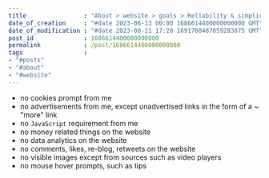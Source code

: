 ```yaml
---
title                : "About > website > goals > Reliability & simplicity"
date_of_creation     : "#date 2023-06-13 00:00 1686614400000000000 GMT"
date_of_modification : "#date 2023-08-11 17:28 1691760487859283875 GMT"
post_id              : 1686614400000000000
permalink            : /post/1686614400000000000
tags                 : 
- "#posts"
- "#about" 
- "#website"
---
```


- no cookies prompt from me
- no advertisements from me, except unadvertised links in the form of a ~ "more" link
- no `JavaScript` requirement from me
- no money related things on the website
- no data analytics on the website
- no comments, likes, re-blog, retweets on the website
- no visible images except from sources such as video players
- no mouse hover prompts, such as tips

